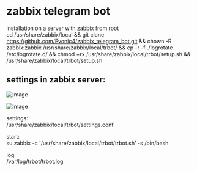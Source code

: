 # zabbix telegram bot
  
installation on a server with zabbix from root  
cd /usr/share/zabbix/local && git clone https://github.com/Evonic4/zabbix_telegram_bot.git && chown -R zabbix:zabbix /usr/share/zabbix/local/trbot/ && cp -r -f ./logrotate /etc/logrotate.d/ && chmod +rx /usr/share/zabbix/local/trbot/setup.sh && /usr/share/zabbix/local/trbot/setup.sh  
  
settings in zabbix server:  
  ---
![image](https://user-images.githubusercontent.com/46780974/129004502-ef5a25a9-6095-40c2-8209-9be9e7137fa5.png)  
  
![image](https://user-images.githubusercontent.com/46780974/129004677-80abd0db-bf80-4290-a387-81b044ddf783.png)
  
settings:  
/usr/share/zabbix/local/trbot/settings.conf  
  
start:  
su zabbix -c '/usr/share/zabbix/local/trbot/trbot.sh' -s /bin/bash  
  
log:  
/var/log/trbot/trbot.log  
  
  
